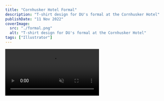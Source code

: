```yaml
---
title: "Cornhusker Hotel Formal"
description: "T-shirt design for DU's formal at the Cornhusker Hotel"
publishDate: "11 Nov 2022"
coverImage:
  src: "./formal.png"
  alt: "T-shirt design for DU's formal at the Cornhusker Hotel"
tags: ["Illustrator"]
---
```


<div class="w-full">
<video class="mx-auto" autoplay loop muted playsinline>
  <source src="https://f004.backblazeb2.com/file/payne-portfolio/formal.mp4" type="video/mp4" />
  Your browser does not support the video tag.
</video>
</div>
